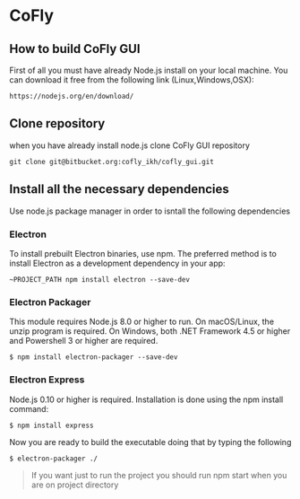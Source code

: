 CoFly
=====

How to build CoFly GUI
----------------------

First of all you must have already Node.js install on your local machine. You can download it free from the following link (Linux,Windows,OSX):

`https://nodejs.org/en/download/`

Clone repository
----------------

when you have already install node.js clone CoFly GUI repository

`git clone git@bitbucket.org:cofly_ikh/cofly_gui.git`

Install all the necessary dependencies
--------------------------------------

Use node.js package manager in order to isntall the following dependencies

### Electron

To install prebuilt Electron binaries, use npm. The preferred method is to install Electron as a development dependency in your app:

`~PROJECT_PATH npm install electron --save-dev`

### Electron Packager

This module requires Node.js 8.0 or higher to run. On macOS/Linux, the unzip program is required. On Windows, both .NET Framework 4.5 or higher and Powershell 3 or higher are required.

`$ npm install electron-packager --save-dev`

### Electron Express

Node.js 0.10 or higher is required. Installation is done using the npm install command:

`$ npm install express`  
  
Now you are ready to build the executable doing that by typing the following  
  
`$ electron-packager ./`  
  
> If you want just to run the project you should run npm start when you are on project directory